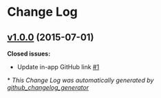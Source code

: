 # Change Log

## [v1.0.0](https://github.com/bdiegel/android-aloha-sample/tree/v1.0.0) (2015-07-01)

**Closed issues:**

- Update in-app GitHub link [\#1](https://github.com/bdiegel/android-aloha-sample/issues/1)



\* *This Change Log was automatically generated by [github_changelog_generator](https://github.com/skywinder/Github-Changelog-Generator)*